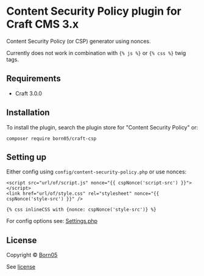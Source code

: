 # Content Security Policy plugin for Craft CMS 3.x

Content Security Policy (or CSP) generator using nonces.

Currently does not work in combination with `{% js %}` or `{% css %}` twig tags.

## Requirements

- Craft 3.0.0

## Installation

To install the plugin, search the plugin store for "Content Security Policy" or:

`composer require born05/craft-csp`

## Setting up

Either config using `config/content-security-policy.php` or use nonces:
```twig
<script src="url/of/script.js" nonce="{{ cspNonce('script-src') }}"></script>
<link href="url/of/style.css" rel="stylesheet" nonce="{{ cspNonce('style-src') }}" />

{% css inlineCSS with {nonce: cspNonce('style-src')} %}
```

For config options see: [Settings.php](https://github.com/born05/craft-csp/blob/master/src/models/Settings.php)

## License

Copyright © [Born05](https://www.born05.com/)

See [license](https://github.com/born05/craft-csp/blob/master/LICENSE.md)
